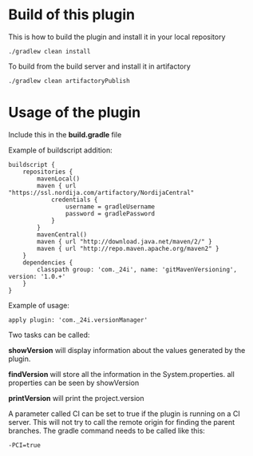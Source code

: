 # Build of this plugin
This is how to build the plugin and install it in your local repository

    ./gradlew clean install

To build from the build server and install it in artifactory

    ./gradlew clean artifactoryPublish

# Usage of the plugin
Include this in the **build.gradle** file

Example of buildscript addition:

    buildscript {
        repositories {
            mavenLocal()
            maven { url "https://ssl.nordija.com/artifactory/NordijaCentral"
                credentials {
                    username = gradleUsername
                    password = gradlePassword
                }
            }
            mavenCentral()
            maven { url "http://download.java.net/maven/2/" }
            maven { url "http://repo.maven.apache.org/maven2" }
        }
        dependencies {
            classpath group: 'com._24i', name: 'gitMavenVersioning', version: '1.0.+'
        }
    }

Example of usage:

    apply plugin: 'com._24i.versionManager'

Two tasks can be called:

**showVersion** will display information about the values generated by the plugin.

**findVersion** will store all the information in the System.properties. all properties can be seen by showVersion

**printVersion** will print the project.version

A parameter called CI can be set to true if the plugin is running on a CI server. This will not try to call the remote origin for finding the parent branches. 
The gradle command needs to be called like this:

    -PCI=true
